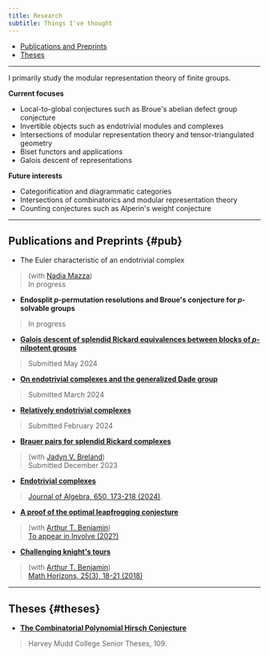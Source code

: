 ```yaml
---
title: Research
subtitle: Things I've thought
---
```


- [Publications and Preprints](#pub)
- [Theses](#theses)

---

I primarily study the modular representation theory of finite groups. 

**Current focuses**
- Local-to-global conjectures such as Broue's abelian defect group conjecture
- Invertible objects such as endotrivial modules and complexes
- Intersections of modular representation theory and tensor-triangulated geometry
- Biset functors and applications
- Galois descent of representations

**Future interests**
- Categorification and diagrammatic categories
- Intersections of combinatorics and modular representation theory
- Counting conjectures such as Alperin's weight conjecture

---

## Publications and Preprints {#pub}

- The Euler characteristic of an endotrivial complex
> (with [Nadia Mazza](https://www.lancaster.ac.uk/maths/people/nadia-mazza))    
> In progress
- **Endosplit $p$-permutation resolutions and Broue's conjecture for $p$-solvable groups**
> In progress
- [**Galois descent of splendid Rickard equivalences between blocks of $p$-nilpotent groups**](https://arxiv.org/abs/2405.16061)
> Submitted May 2024
- [**On endotrivial complexes and the generalized Dade group**](https://arxiv.org/abs/2403.04088)
> Submitted March 2024
- [**Relatively endotrivial complexes**](https://arxiv.org/abs/2402.08042)
> Submitted February 2024
- [**Brauer pairs for splendid Rickard complexes**](https://arxiv.org/abs/2312.10258)
> (with [Jadyn V. Breland](https://people.ucsc.edu/~jbreland/index.html))    
> Submitted December 2023
- [**Endotrivial complexes**](https://arxiv.org/abs/2309.12138)
> [Journal of Algebra, 650, 173-218 (2024)](https://www.sciencedirect.com/science/article/pii/S0021869324001728).
- [**A proof of the optimal leapfrogging conjecture**](https://arxiv.org/abs/2110.08319)
> (with [Arthur T. Benjamin](https://www.arthurbenjamin.info/))   
> [To appear in Involve (202?)](https://msp.org/soon/coming.php?jpath=involve)
- [**Challenging knight's tours**](https://math.hmc.edu/benjamin/wp-content/uploads/sites/5/2019/06/Challenging-Knight%E2%80%99s-Tours.pdf)
> (with [Arthur T. Benjamin](https://www.arthurbenjamin.info/))   
> [Math Horizons, 25(3), 18-21 (2018)](https://www.tandfonline.com/doi/full/10.1080/10724117.2018.1424460)


---

## Theses {#theses}

- [**The Combinatorial Polynomial Hirsch Conjecture**](https://scholarship.claremont.edu/cgi/viewcontent.cgi?article=1096&context=hmc_theses)
> Harvey Mudd College Senior Theses, 109.



